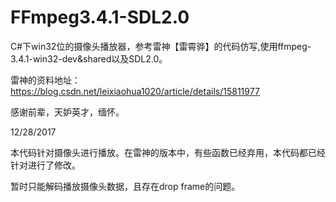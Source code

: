 # FFmpeg3.4.1-SDL2.0
C#下win32位的摄像头播放器，参考雷神【雷霄骅】的代码仿写,使用ffmpeg-3.4.1-win32-dev&shared以及SDL2.0。

雷神的资料地址：https://blog.csdn.net/leixiaohua1020/article/details/15811977

感谢前辈，天妒英才，缅怀。

12/28/2017

本代码针对摄像头进行播放。在雷神的版本中，有些函数已经弃用，本代码都已经针对进行了修改。

暂时只能解码播放摄像头数据，且存在drop frame的问题。
